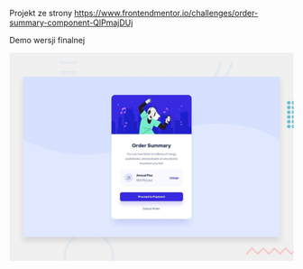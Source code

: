 Projekt ze strony https://www.frontendmentor.io/challenges/order-summary-component-QlPmajDUj

Demo wersji finalnej 

![Design preview for the Order summary card coding challenge](./design/desktop-preview.jpg)

